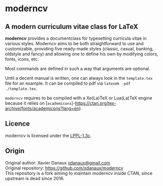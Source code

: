 # moderncv

## A modern curriculum vitae class for LaTeX

**moderncv** provides a documentclass for typesetting curricula vitae in various styles. Moderncv aims to be both straightforward to use and customizable, providing five ready-made styles (classic, casual, banking, oldstyle and fancy) and allowing one to define his own by modifying colors, fonts, icons, etc.

Most commands are defined in such a way that arguments are optional.

Until a decent manual is written, one can always look in the `template.tex` file for an example. It can be compiled to pdf via `latexmk -pdf ./template.tex`.

`moderncv` requires to be compiled with a Xe(La)TeX or Lua(La)TeX engine because it relies on [`academicons`]-https://ctan.org/tex-archive/fonts/academicons?lang=en).

## Licence
moderncv is licensed under the [LPPL-1.3c](https://spdx.org/licenses/LPPL-1.3c.html).

## Origin
Original author: Xavier Danaux <xdanaux@gmail.com><br/>
Original repository: https://github.com/xdanaux/moderncv<br/>
This repository is a fork aiming to maintain moderncv inside CTAN, since upstream is dead since 2016.
